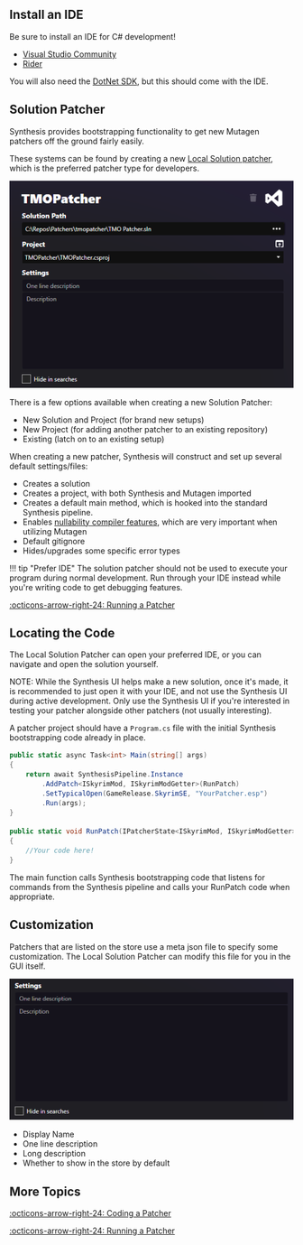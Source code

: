 ## Install an IDE
Be sure to install an IDE for C# development!

- [Visual Studio Community](https://visualstudio.microsoft.com/vs/community/)
- [Rider](https://www.jetbrains.com/help/rider/Installation_guide.html)

You will also need the [DotNet SDK](https://dotnet.microsoft.com/download), but this should come with the IDE.

## Solution Patcher
Synthesis provides bootstrapping functionality to get new Mutagen patchers off the ground fairly easily.

These systems can be found by creating a new [Local Solution patcher](../Local-Solution-Patcher.md), which is the preferred patcher type for developers.

![Solution Patcher](../images/solution-patcher.png)

There is a few options available when creating a new Solution Patcher:

- New Solution and Project (for brand new setups)
- New Project (for adding another patcher to an existing repository)
- Existing (latch on to an existing setup)

When creating a new patcher, Synthesis will construct and set up several default settings/files:

- Creates a solution
- Creates a project, with both Synthesis and Mutagen imported
- Creates a default main method, which is hooked into the standard Synthesis pipeline.
- Enables [nullability compiler features](https://mutagen-modding.github.io/Mutagen/familiar/Nullability-to-Indicate-Record-Presence/), which are very important when utilizing Mutagen
- Default gitignore
- Hides/upgrades some specific error types

!!! tip "Prefer IDE"
    The solution patcher should not be used to execute your program during normal development.  Run through your IDE instead while you're writing code to get debugging features.

[:octicons-arrow-right-24: Running a Patcher](Running-and-Debugging.md)

## Locating the Code
The Local Solution Patcher can open your preferred IDE, or you can navigate and open the solution yourself.

NOTE:  While the Synthesis UI helps make a new solution, once it's made, it is recommended to just open it with your IDE, and not use the Synthesis UI during active development.  Only use the Synthesis UI if you're interested in testing your patcher alongside other patchers (not usually interesting).

A patcher project should have a `Program.cs` file with the initial Synthesis bootstrapping code already in place.

```csharp
public static async Task<int> Main(string[] args)
{
    return await SynthesisPipeline.Instance
        .AddPatch<ISkyrimMod, ISkyrimModGetter>(RunPatch)
        .SetTypicalOpen(GameRelease.SkyrimSE, "YourPatcher.esp")
        .Run(args);
}

public static void RunPatch(IPatcherState<ISkyrimMod, ISkyrimModGetter> state)
{
    //Your code here!
}
```

The main function calls Synthesis bootstrapping code that listens for commands from the Synthesis pipeline and calls your RunPatch code when appropriate.

## Customization
Patchers that are listed on the store use a meta json file to specify some customization.  The Local Solution Patcher can modify this file for you in the GUI itself.

![Solution Patcher](../images/customizing-patcher.png)

- Display Name
- One line description
- Long description
- Whether to show in the store by default

## More Topics

[:octicons-arrow-right-24: Coding a Patcher](Coding-a-Patcher.md)

[:octicons-arrow-right-24: Running a Patcher](Running-and-Debugging.md)
